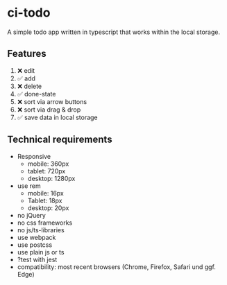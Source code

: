 # ci-todo

A simple todo app written in typescript that works within the local storage.

## Features
1. :x: edit
2. :white_check_mark: add
3. :x: delete
4. :white_check_mark: done-state
5. :x: sort via arrow buttons
6. :x: sort via drag & drop
7. :white_check_mark: save data in local storage

## Technical requirements
* Responsive
    * mobile: 360px
    * tablet: 720px
    * desktop: 1280px
* use rem
    * mobile: 16px
    * Tablet: 18px
    * desktop: 20px
* no jQuery
* no css frameworks
* no js/ts-libraries
* use webpack
* use postcss
* use plain js or ts
* ?test with jest
* compatibility: most recent browsers (Chrome, Firefox, Safari und ggf. Edge)
